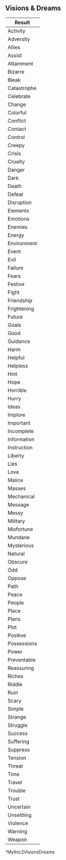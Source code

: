 ## Visions & Dreams
| Result      |
| ----------- |
| Activity    |
| Adversity   |
| Allies      |
| Assist      |
| Attainment  |
| Bizarre     |
| Bleak       |
| Catastrophe |
| Celebrate   |
| Change      |
| Colorful    |
| Conflict    |
| Contact     |
| Control     |
| Creepy      |
| Crisis      |
| Cruelty     |
| Danger      |
| Dark        |
| Death       |
| Defeat      |
| Disruption  |
| Elements    |
| Emotions    |
| Enemies     |
| Energy      |
| Environment |
| Event       |
| Evil        |
| Failure     |
| Fears       |
| Festive     |
| Fight       |
| Friendship  |
| Frightening |
| Future      |
| Goals       |
| Good        |
| Guidance    |
| Harm        |
| Helpful     |
| Helpless    |
| Hint        |
| Hope        |
| Horrible    |
| Hurry       |
| Ideas       |
| Implore     |
| Important   |
| Incomplete  |
| Information |
| Instruction |
| Liberty     |
| Lies        |
| Love        |
| Malice      |
| Masses      |
| Mechanical  |
| Message     |
| Messy       |
| Military    |
| Misfortune  |
| Mundane     |
| Mysterious  |
| Natural     |
| Obscure     |
| Odd         |
| Oppose      |
| Path        |
| Peace       |
| People      |
| Place       |
| Plans       |
| Plot        |
| Positive    |
| Possessions |
| Power       |
| Preventable |
| Reassuring  |
| Riches      |
| Riddle      |
| Ruin        |
| Scary       |
| Simple      |
| Strange     |
| Struggle    |
| Success     |
| Suffering   |
| Suppress    |
| Tension     |
| Threat      |
| Time        |
| Travel      |
| Trouble     |
| Trust       |
| Uncertain   |
| Unsettling  |
| Violence    |
| Warning     |
| Weapon      |
^Mythic2VisionsDreams